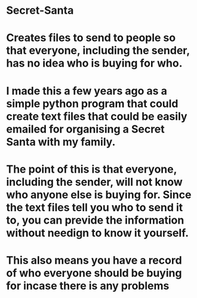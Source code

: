 # Secret-Santa
# Creates files to send to people so that everyone, including the sender, has no idea who is buying for who.

# I made this a few years ago as a simple python program that could create text files that could be easily emailed for organising a Secret Santa with my family.
# The point of this is that everyone, including the sender, will not know who anyone else is buying for. Since the text files tell you who to send it to, you can previde the information without needign to know it yourself.
# This also means you have a record of who everyone should be buying for incase there is any problems
